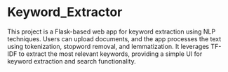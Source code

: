 # Keyword_Extractor
This project is a Flask-based web app for keyword extraction using NLP techniques. Users can upload documents, and the app processes the text using tokenization, stopword removal, and lemmatization. It leverages TF-IDF to extract the most relevant keywords, providing a simple UI for keyword extraction and search functionality.
